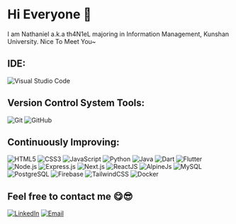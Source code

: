 # Hi Everyone 👋

I am Nathaniel a.k.a th4N1eL majoring in Information Management, Kunshan University. Nice To Meet You~

## IDE:
![Visual Studio Code](https://img.shields.io/badge/-Visual_Studio_Code-007ACC?style=flat&logo=visual-studio-code&logoColor=white)


## Version Control System Tools:
![Git](https://img.shields.io/badge/-Git-F05032?style=flat&logo=git&logoColor=white)
![GitHub](https://img.shields.io/badge/-GitHub-181717?style=flat&logo=github)

## Continuously Improving:
![HTML5](https://img.shields.io/badge/-HTML5-E34F26?style=flat&logo=html5&logoColor=white)
![CSS3](https://img.shields.io/badge/-CSS3-1572B6?style=flat&logo=css3&logoColor=white)
![JavaScript](https://img.shields.io/badge/-JavaScript-F7DF1E?style=flat&logo=javascript&logoColor=black)
![Python](https://img.shields.io/badge/-Python-3776AB?style=flat&logo=python&logoColor=white)
![Java](https://img.shields.io/badge/-Java-007396?style=flat&logo=java&logoColor=white)
![Dart](https://img.shields.io/badge/-Dart-0175C2?style=flat&logo=dart&logoColor=white)
![Flutter](https://img.shields.io/badge/-Flutter-02569B?style=flat&logo=flutter&logoColor=white)
![Node.js](https://img.shields.io/badge/-Node.js-339933?style=flat&logo=node.js&logoColor=white)
![Express.js](https://img.shields.io/badge/-Express.js-000000?style=flat&logo=express&logoColor=white)
![Next.js](https://img.shields.io/badge/-Next.js-000000?style=flat&logo=next.js&logoColor=white)
![ReactJS](https://img.shields.io/badge/-ReactJS-61DAFB?style=flat&logo=react&logoColor=black)
![AlpineJs](https://img.shields.io/badge/-Alpine.js-8BC0D0?style=flat&logo=alpine.js&logoColor=black)
![MySQL](https://img.shields.io/badge/-MySQL-4479A1?style=flat&logo=mysql&logoColor=white)
![PostgreSQL](https://img.shields.io/badge/-PostgreSQL-336791?style=flat&logo=postgresql&logoColor=white)
![Firebase](https://img.shields.io/badge/-Firebase-FFCA28?style=flat&logo=firebase&logoColor=black)
![TailwindCSS](https://img.shields.io/badge/-Tailwind%20CSS-38B2AC?style=flat&logo=tailwind-css&logoColor=white)
![Docker](https://img.shields.io/badge/-Docker-2496ED?style=flat&logo=docker&logoColor=white)

## Feel free to contact me 😋😎
[![LinkedIn](https://img.shields.io/badge/LinkedIn-thaniel23-blue?style=flat-square&logo=linkedin)](https://www.linkedin.com/in/thaniel23)
[![Email](https://img.shields.io/badge/Email-yuihara23@gmail.com-orange?style=flat-square&logo=gmail)](mailto:yuihara23@gmail.com)



